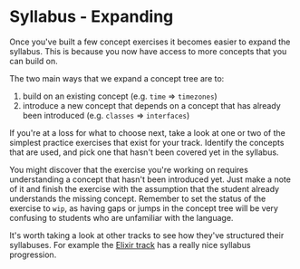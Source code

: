 # Syllabus - Expanding

Once you've built a few concept exercises it becomes easier to expand the syllabus.
This is because you now have access to more concepts that you can build on.

The two main ways that we expand a concept tree are to:

1. build on an existing concept (e.g. `time` => `timezones`)
2. introduce a new concept that depends on a concept that has already been introduced (e.g. `classes` => `interfaces`)

If you're at a loss for what to choose next, take a look at one or two of the simplest practice exercises that exist for your track.
Identify the concepts that are used, and pick one that hasn't been covered yet in the syllabus.

You might discover that the exercise you're working on requires understanding a concept that hasn't been introduced yet.
Just make a note of it and finish the exercise with the assumption that the student already understands the missing concept.
Remember to set the status of the exercise to `wip`, as having gaps or jumps in the concept tree will be very confusing to students who are unfamiliar with the language.

It's worth taking a look at other tracks to see how they've structured their syllabuses.
For example the [Elixir track](https://exercism.org/tracks/elixir/concepts) has a really nice syllabus progression.
